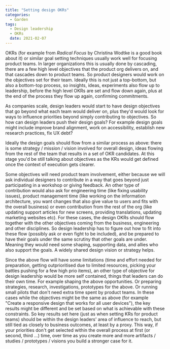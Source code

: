 ```yaml
---
title: "Setting design OKRs"
categories:
  - Garden
tags:
  - Design leadership
  - OKRs
  date: 2021-02-07
---
```


OKRs (for example from *Radical Focus* by Christina Wodtke is a good book about it) or similar goal setting techniques usually work well for focusing product teams. In larger organizations this is usually done by cascading, there are a few high level objectives that the product org delivers on, and that cascades down to product teams. So product designers would work on the objectives set for their team. Ideally this is not just a top-bottom, but also a bottom-top process, so insights, ideas, experiments also flow up to leadership, before the high level OKRs are set and flow down again, plus at the end of the process they flow up again, confirming commitments.

As companies scale, design leaders would start to have design objectives that go beyond what each team would deliver on, plus they'd would look for ways to influence priorities beyond simply contributing to objectives. So how can design leaders push their design goals? For example design goals might include improve brand alignment, work on accessibility, establish new research practices, fix UX debt?

Ideally the design goals should flow from a similar process as above: there is some strategy / mission / vision involved for overall design, ideas flowing from the rest of the team that results in a set of OKR candidates. At this stage you'd be still talking about objectives as the KRs would get defined once the context of execution gets clearer.

Some objectives will need product team involvement, either because we will ask individual designers to contribute in a way that goes beyond just participating in a workshop or giving feedback. An other type of contribution would also ask for engineering time (like fixing usability issues), product management time (like working on the information architecture, you want changes that also give value to users and fits with the overall business) or even contribution from the rest of the org (like updating support articles for new screens, providing translations, updating marketing websites etc). For these cases, the design OKRs should flow together with the other objectives coming from the business, engineering and other disciplines. So design leadership has to figure out how to fit into these flow (possibly ask or even fight to be included), and be prepared to have their goals under the same scrutiny that other goals are under. Meaning they would need some shaping, supporting data, and allies who also support the goals. A widely shared design vision or strategy helps.

Since the above flow will have some limitations (time and effort needed for preparation, getting outprioritised due to limited resources, picking your battles pushing for a few high prio items), an other type of objective for design leadership would be more self contained, things that leaders can do their own time. For example shaping the above opportunities. Or preparing strategies, research, investigations, prototypes for the above. Or running small pilots that don't need extra time spent by product teams. In these cases while the objectives might be the same as above (for example "Create a responsive design that works for all user devices"), the key results might be different and be set based on what is achievable with these constraints. So key results set here (just as when setting KRs for product teams) should be within the design leaders' area of influence to reach, but still tied as closely to business outcomes, at least by a proxy. This way, if your priorities don't get selected within the overall process at first (or second, third ...) time, over time as you create more and more artifacts / studies / prototypes / visions you build a stronger case for it.
